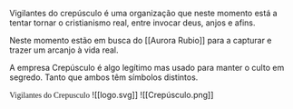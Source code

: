 Vigilantes do crepúsculo é uma organização que neste momento está a tentar tornar o cristianismo real, entre invocar deus, anjos e afins.

Neste momento estão em busca do [[Aurora Rubio]] para a capturar e trazer um arcanjo à vida real.

A empresa Crepúsculo é algo legítimo mas usado para manter o culto em segredo.
Tanto que ambos têm símbolos distintos.

<span style=" font-family:'Sigilos' "> Vigilantes do Crepusculo</span>
![[logo.svg]]
![[Crepúsculo.png]]